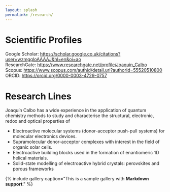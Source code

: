 ```yaml
---
layout: splash
permalink: /research/
---
```


# Scientific Profiles

Google Scholar: https://scholar.google.co.uk/citations?user=wzmgqIoAAAAJ&hl=en&oi=ao  
ResearchGate: https://www.researchgate.net/profile/Joaquin_Calbo  
Scopus: https://www.scopus.com/authid/detail.uri?authorId=55520510800  
ORCID: https://orcid.org/0000-0003-4729-0757  

# Research Lines

Joaquín Calbo has a wide experience in the application of quantum chemistry methods to study and characterise the structural, electronic, redox and optical properties of

- Electroactive molecular systems (donor-acceptor push-pull systems) for molecular electronics devices.
- Supramolecular donor-acceptor complexes with interest in the field of organic solar cells.
- Electroactive building blocks used in the formation of enantiomeric 1D helical materials.
- Solid-state modelling of electroactive hybrid crystals: perovskites and porous frameworks


{% include gallery caption="This is a sample gallery with **Markdown support**." %}

